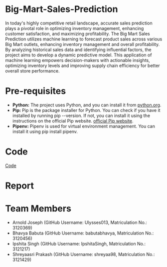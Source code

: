 # Big-Mart-Sales-Prediction
In today's highly competitive retail landscape, accurate sales prediction plays a pivotal role in optimizing inventory management, enhancing customer satisfaction, and maximizing profitability. The Big Mart Sales Prediction utilizes machine learning to forecast product sales across various Big Mart outlets, enhancing inventory management and overall profitability. By analyzing historical sales data and identifying influential factors, the project aims to develop a dynamic predictive model. This application of machine learning empowers decision-makers with actionable insights, optimizing inventory levels and improving supply chain efficiency for better overall store performance.

# Pre-requisites
- **Python:** The project uses Python, and you can install it from
 [python.org](https://www.python.org/).
- **Pip:** Pip is the package installer for Python. You can check if you have it installed by running pip --version. If not, you can install it using the instructions on the official Pip website. [official Pip website](https://pip.pypa.io/en/stable/installation/).
- **Pipenv:** Pipenv is used for virtual environment management. You can install it using pip install pipenv.

# Code 
[Code](https://github.com/babutabhavya/big-mart-sales-prediction/blob/10c79b3ddfd6e1ede9fbdbae40f4d8a3c2a4474f/main.ipynb)

# Report


# Team Members 
- Arnold Joseph (GitHub Username: Ulysses013, Matriculation No.: 3120369) 
- Bhavya Babuta (GitHub Username: babutabhavya, Matriculation No.: 3120456) 
- Ipshita Singh (GitHub Username: IpshitaSingh, Matriculation No.: 3121217) 
- Shreyaasri Prakash (GitHub Username: shreyaa98, Matriculation No.: 3121429) 
